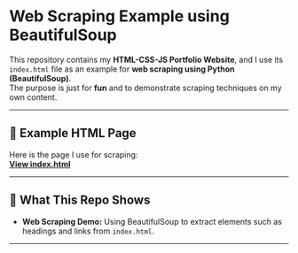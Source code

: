 # Web Scraping Example using BeautifulSoup

This repository contains my **HTML-CSS-JS Portfolio Website**, and I use its `index.html` file as an example for **web scraping using Python (BeautifulSoup)**.  
The purpose is just for **fun** and to demonstrate scraping techniques on my own content.

---

## 📄 Example HTML Page
Here is the page I use for scraping:  
[**View index.html**](https://github.com/SMFaizer/html-css-js-portfolio/blob/main/index.html)

---

## 🎯 What This Repo Shows
- **Web Scraping Demo:** Using BeautifulSoup to extract elements such as headings and links from `index.html`.

---




